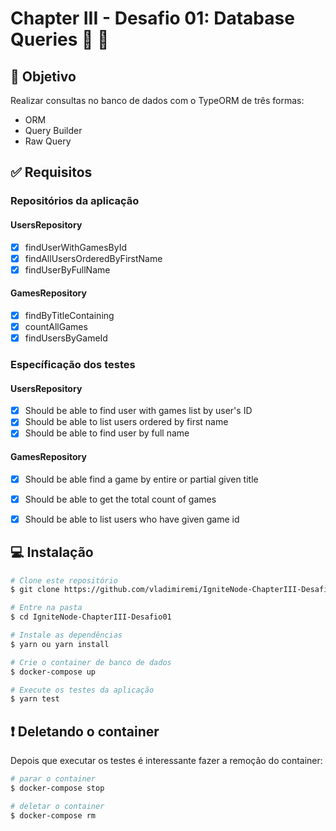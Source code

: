 #  Chapter III - Desafio 01: Database Queries :rocket: :purple_heart:

## :dart: Objetivo

Realizar consultas no banco de dados com o TypeORM de três formas:

- ORM
- Query Builder
- Raw Query

## :white_check_mark: Requisitos

### Repositórios da aplicação

#### UsersRepository
- [x] findUserWithGamesById
- [x] findAllUsersOrderedByFirstName
- [x] findUserByFullName

#### GamesRepository
- [x] findByTitleContaining
- [x] countAllGames
- [x] findUsersByGameId

### Específicação dos testes

#### UsersRepository
- [x] Should be able to find user with games list by user's ID
- [x] Should be able to list users ordered by first name
- [x] Should be able to find user by full name

#### GamesRepository
- [x] Should be able find a game by entire or partial given title
- [x] Should be able to get the total count of games
- [x] Should be able to list users who have given game id


## :computer: Instalação ##
```bash
# Clone este repositório
$ git clone https://github.com/vladimiremi/IgniteNode-ChapterIII-Desafio01

# Entre na pasta
$ cd IgniteNode-ChapterIII-Desafio01

# Instale as dependências
$ yarn ou yarn install

# Crie o container de banco de dados
$ docker-compose up

# Execute os testes da aplicação
$ yarn test
```

## ❗ Deletando o container ##
Depois que executar os testes é interessante fazer a remoção do container:
```bash
# parar o container
$ docker-compose stop

# deletar o container
$ docker-compose rm
